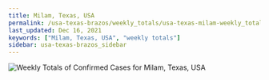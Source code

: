 ```yaml
---
title: Milam, Texas, USA
permalink: /usa-texas-brazos/weekly_totals/usa-texas-milam-weekly_totals.html
last_updated: Dec 16, 2021
keywords: ["Milam, Texas, USA", "weekly totals"]
sidebar: usa-texas-brazos_sidebar
---
```


![Weekly Totals of Confirmed Cases for Milam, Texas, USA](/covid_tracker/images/graphs/usa-texas-milam-weekly_totals_graph.png)
